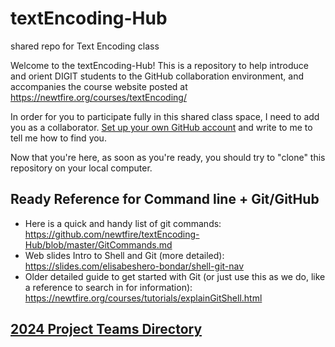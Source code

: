 # textEncoding-Hub
shared repo for Text Encoding class

Welcome to the textEncoding-Hub! This is a repository to help introduce and orient DIGIT students to the GitHub collaboration environment, and accompanies the course website posted at <https://newtfire.org/courses/textEncoding/>

In order for you to participate fully in this shared class space, I need to add you as a collaborator. [Set up your own GitHub account](https://github.com) and write to me to tell me how to find you.

Now that you're here, as soon as you're ready, you should try to "clone" this repository on your local computer.

## Ready Reference for Command line + Git/GitHub
* Here is a quick and handy list of git commands: <https://github.com/newtfire/textEncoding-Hub/blob/master/GitCommands.md>
* Web slides Intro to Shell and Git (more detailed): <https://slides.com/elisabeshero-bondar/shell-git-nav>
* Older detailed guide to get started with Git (or just use this as we do, like a reference to search in for information): <https://newtfire.org/courses/tutorials/explainGitShell.html>

## [2024 Project Teams Directory](2024-Project-Teams.md)

